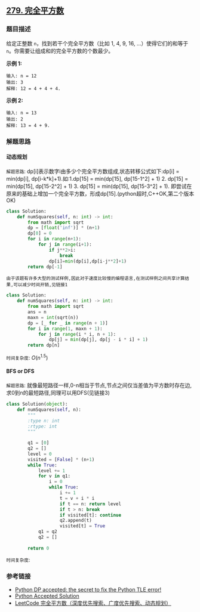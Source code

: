 ## [279. 完全平方数](https://leetcode-cn.com/problems/perfect-squares/)

### 题目描述

给定正整数 `n`，找到若干个完全平方数（比如 1, 4, 9, 16, ...）使得它们的和等于 `n`。你需要让组成和的完全平方数的个数最少。

**示例 1:**
```
输入: n = 12
输出: 3 
解释: 12 = 4 + 4 + 4.
```
**示例 2:**
```
输入: n = 13
输出: 2
解释: 13 = 4 + 9.
```

### 解题思路

#### 动态规划

`解题思路`: dp[i]表示数字i由多少个完全平方数组成,状态转移公式如下:dp[i] = min(dp[i], dp[i-k*k]+1).如:1.dp[15] = min(dp[15], dp[15-1^2] + 1) 2. dp[15] = min(dp[15], dp[15-2^2] + 1) 3. dp[15] = min(dp[15], dp[15-3^2] + 1). 即尝试在原来的基础上增加一个完全平方数，形成dp[15].(python超时,C++OK,第二个版本OK)

```python
class Solution:
    def numSquares(self, n: int) -> int:
        from math import sqrt
        dp = [float('inf')] * (n+1)
        dp[0] = 0
        for i in range(n+1):
            for j in range(i+1):
                if j**2>i:
                    break
                dp[i]=min(dp[i],dp[i-j**2]+1)
        return dp[-1]
```
`由于该题有许多大型的测试样例,因此对于速度比较慢的编程语言,在测试样例之间共享计算结果,可以减少时间开销,见链接1`
```python
class Solution:
    def numSquares(self, n: int) -> int:
        from math import sqrt
        ans = n
        maxn = int(sqrt(n))
        dp = [_ for _ in range(n + 1)]
        for i in range(1, maxn + 1):
            for j in range(i * i, n + 1):
                dp[j] = min(dp[j], dp[j - i * i] + 1)
        return dp[n]
```
`时间复杂度`: $O(n^{1.5})$

#### BFS or DFS

`解题思路`: 就像最短路径一样,0-n相当于节点,节点之间仅当差值为平方数时存在边,求0到n的最短路径,同理可以用DFS(见链接3)

```python
class Solution(object):
    def numSquares(self, n):
        """
        :type n: int
        :rtype: int
        """
       
        q1 = [0]
        q2 = []
        level = 0
        visited = [False] * (n+1)
        while True:
            level += 1
            for v in q1:
                i = 0
                while True:
                    i += 1
                    t = v + i * i
                    if t == n: return level
                    if t > n: break
                    if visited[t]: continue
                    q2.append(t)
                    visited[t] = True
            q1 = q2
            q2 = []
                
        return 0
```

`时间复杂度`: 

### 参考链接
* [Python DP accepted: the secret to fix the Python TLE error!](https://leetcode.com/problems/perfect-squares/discuss/71552/Python-DP-accepted%3A-the-secret-to-fix-the-Python-TLE-error!) 
* [Python Accepted Solution](https://leetcode.com/problems/perfect-squares/discuss/71628/Python-Accepted-Solution) 
* [LeetCode 完全平方数（深度优先搜索、广度优先搜索、动态规划）](https://blog.csdn.net/qq_41855420/article/details/88248959) 
